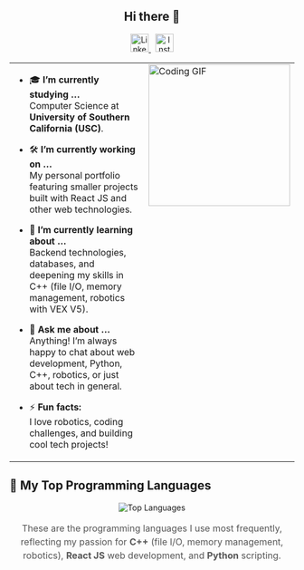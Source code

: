 <h2 align="center">Hi there 👋</h2>

<p align="center">
  <a href="https://www.linkedin.com/in/kyle-yuen-0a982335a/" target="_blank">
    <img src="https://cdn.jsdelivr.net/gh/devicons/devicon/icons/linkedin/linkedin-original.svg" alt="LinkedIn" width="32" />
  </a>
  &nbsp;
  <a href="https://www.instagram.com/kyle_yuen_/" target="_blank">
    <img src="https://cdn-icons-png.flaticon.com/512/2111/2111463.png" alt="Instagram" width="32" />
  </a>
</p>

<table>
  <tr>
    <td valign="top" width="60%">
      
- 🎓 **I’m currently studying …**  
  Computer Science at **University of Southern California (USC)**.

- 🛠️ **I’m currently working on …**  
  My personal portfolio featuring smaller projects built with React JS and other web technologies.

- 🧠 **I’m currently learning about …**  
  Backend technologies, databases, and deepening my skills in C++ (file I/O, memory management, robotics with VEX V5).

- 💬 **Ask me about …**  
  Anything! I’m always happy to chat about web development, Python, C++, robotics, or just about tech in general.

- ⚡ **Fun facts:**  
  I love robotics, coding challenges, and building cool tech projects!

    </td>
    <td valign="top" width="40%">
      <img src="https://media.tenor.com/y2JXkY1pXkwAAAAM/cat-computer.gif" alt="Coding GIF" width="250"/>
    </td>
  </tr>
</table>

## 🚀 My Top Programming Languages

<p align="center">
  <img src="https://github-readme-stats.vercel.app/api/top-langs/?username=kyleyuen&layout=compact&theme=default" alt="Top Languages" />
</p>

<p align="center" style="max-width: 600px; color: #555; font-size: 16px; line-height: 1.5;">
  These are the programming languages I use most frequently, reflecting my passion for <strong>C++</strong> (file I/O, memory management, robotics), <strong>React JS</strong> web development, and <strong>Python</strong> scripting.
</p>


